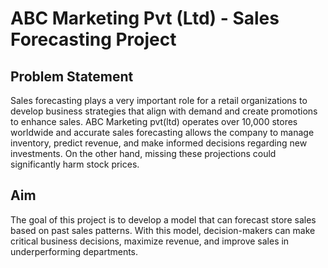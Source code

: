 # ABC Marketing Pvt (Ltd) - Sales Forecasting Project

## Problem Statement
Sales forecasting plays a very important role for a retail organizations to develop business strategies that align with demand and create promotions to enhance sales. 
ABC Marketing pvt(ltd) operates over 10,000 stores worldwide and accurate sales forecasting allows the company to manage inventory, predict revenue, and make informed decisions regarding new investments. On the other hand, missing these projections could significantly harm stock prices.

## Aim
The goal of this project is to develop a model that can forecast store sales based on past sales patterns. With this model, decision-makers can make critical business decisions, maximize revenue, and improve sales in underperforming departments.
